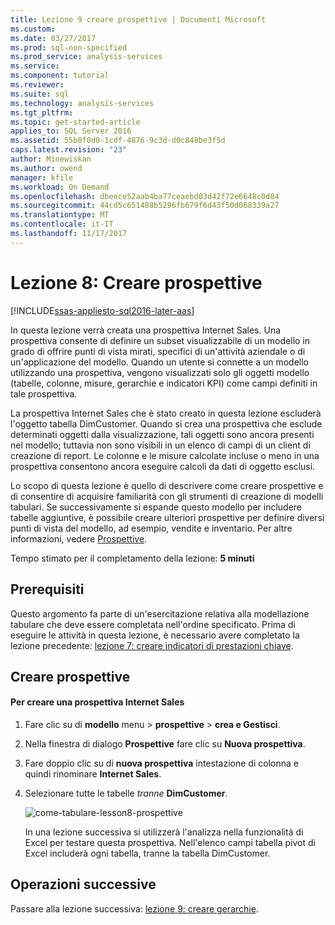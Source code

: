 ```yaml
---
title: Lezione 9 creare prospettive | Documenti Microsoft
ms.custom: 
ms.date: 03/27/2017
ms.prod: sql-non-specified
ms.prod_service: analysis-services
ms.service: 
ms.component: tutorial
ms.reviewer: 
ms.suite: sql
ms.technology: analysis-services
ms.tgt_pltfrm: 
ms.topic: get-started-article
applies_to: SQL Server 2016
ms.assetid: 55b0f0d0-1cdf-4876-9c3d-d0c848be3f5d
caps.latest.revision: "23"
author: Minewiskan
ms.author: owend
manager: kfile
ms.workload: On Demand
ms.openlocfilehash: dbeece52aab4ba77ceaebd03d42f72e6648c0d84
ms.sourcegitcommit: 44cd5c651488b5296fb679f6d43f50d068339a27
ms.translationtype: MT
ms.contentlocale: it-IT
ms.lasthandoff: 11/17/2017
---
```

# <a name="lesson-8-create-perspectives"></a>Lezione 8: Creare prospettive
[!INCLUDE[ssas-appliesto-sql2016-later-aas](../includes/ssas-appliesto-sql2016-later-aas.md)]

In questa lezione verrà creata una prospettiva Internet Sales. Una prospettiva consente di definire un subset visualizzabile di un modello in grado di offrire punti di vista mirati, specifici di un'attività aziendale o di un'applicazione del modello. Quando un utente si connette a un modello utilizzando una prospettiva, vengono visualizzati solo gli oggetti modello (tabelle, colonne, misure, gerarchie e indicatori KPI) come campi definiti in tale prospettiva.  
  
La prospettiva Internet Sales che è stato creato in questa lezione escluderà l'oggetto tabella DimCustomer. Quando si crea una prospettiva che esclude determinati oggetti dalla visualizzazione, tali oggetti sono ancora presenti nel modello; tuttavia non sono visibili in un elenco di campi di un client di creazione di report. Le colonne e le misure calcolate incluse o meno in una prospettiva consentono ancora eseguire calcoli da dati di oggetto esclusi.  
  
Lo scopo di questa lezione è quello di descrivere come creare prospettive e di consentire di acquisire familiarità con gli strumenti di creazione di modelli tabulari. Se successivamente si espande questo modello per includere tabelle aggiuntive, è possibile creare ulteriori prospettive per definire diversi punti di vista del modello, ad esempio, vendite e inventario. Per altre informazioni, vedere [Prospettive](../analysis-services/tabular-models/perspectives-ssas-tabular.md).  
  
Tempo stimato per il completamento della lezione: **5 minuti**  
  
## <a name="prerequisites"></a>Prerequisiti  
Questo argomento fa parte di un'esercitazione relativa alla modellazione tabulare che deve essere completata nell'ordine specificato. Prima di eseguire le attività in questa lezione, è necessario avere completato la lezione precedente: [lezione 7: creare indicatori di prestazioni chiave](../analysis-services/lesson-7-create-key-performance-indicators.md).  
  
## <a name="create-perspectives"></a>Creare prospettive  
  
#### <a name="to-create-an-internet-sales-perspective"></a>Per creare una prospettiva Internet Sales  
  
1.  Fare clic su di **modello** menu > **prospettive** > **crea e Gestisci**.  
  
2.  Nella finestra di dialogo **Prospettive** fare clic su **Nuova prospettiva**.  
  
3.  Fare doppio clic su di **nuova prospettiva** intestazione di colonna e quindi rinominare **Internet Sales**.  
  
4.  Selezionare tutte le tabelle *tranne* **DimCustomer**.  
  
    ![come-tabulare-lesson8-prospettive](../analysis-services/media/as-tabular-lesson8-perspectives.png)
  
    In una lezione successiva si utilizzerà l'analizza nella funzionalità di Excel per testare questa prospettiva. Nell'elenco campi tabella pivot di Excel includerà ogni tabella, tranne la tabella DimCustomer.  

## <a name="whats-next"></a>Operazioni successive
Passare alla lezione successiva: [lezione 9: creare gerarchie](../analysis-services/lesson-9-create-hierarchies.md).
  
  
  
  
